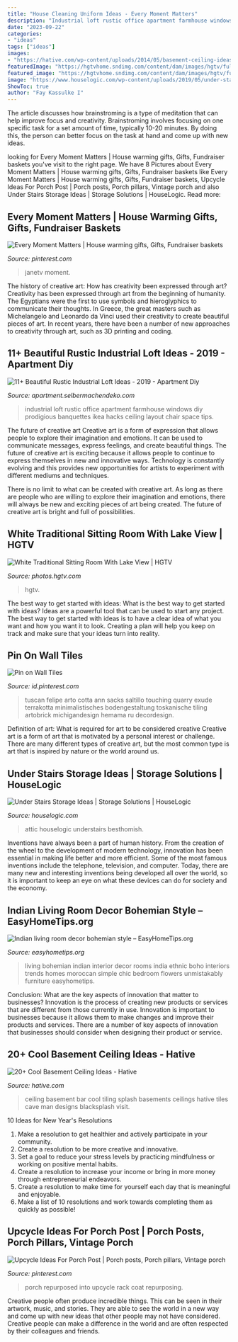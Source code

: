 ```yaml
---
title: "House Cleaning Uniform Ideas - Every Moment Matters"
description: "Industrial loft rustic office apartment farmhouse windows diy prodigious banquettes ikea hacks ceiling layout chair space tips"
date: "2023-09-22"
categories:
- "ideas"
tags: ["ideas"]
images:
- "https://hative.com/wp-content/uploads/2014/05/basement-ceiling-ideas/12-black-splash-tiling-as-ceiling.jpg"
featuredImage: "https://hgtvhome.sndimg.com/content/dam/images/hgtv/fullset/2019/9/1/0/IO_Lands-End-Development_Gulf-Lake-Beach-House_12.jpg.rend.hgtvcom.966.1449.suffix/1567532022232.jpeg"
featured_image: "https://hgtvhome.sndimg.com/content/dam/images/hgtv/fullset/2019/9/1/0/IO_Lands-End-Development_Gulf-Lake-Beach-House_12.jpg.rend.hgtvcom.966.1449.suffix/1567532022232.jpeg"
image: "https://www.houselogic.com/wp-content/uploads/2019/05/under-stairs-storage-colorful.jpg?w=1600"
ShowToc: true
author: "Fay Kassulke I"
---
```



The article discusses how brainstroming is a type of meditation that can help improve focus and creativity. Brainstroming involves focusing on one specific task for a set amount of time, typically 10-20 minutes. By doing this, the person can better focus on the task at hand and come up with new ideas.

	

		
looking for Every Moment Matters | House warming gifts, Gifts, Fundraiser baskets you've visit to the right page. We have 8 Pictures about Every Moment Matters | House warming gifts, Gifts, Fundraiser baskets like Every Moment Matters | House warming gifts, Gifts, Fundraiser baskets, Upcycle Ideas For Porch Post | Porch posts, Porch pillars, Vintage porch and also Under Stairs Storage Ideas | Storage Solutions | HouseLogic. Read more:
		
    
## Every Moment Matters | House Warming Gifts, Gifts, Fundraiser Baskets

<img loading=lazy src="https://i.pinimg.com/736x/e4/64/89/e46489e599fc1af769a52235248b8b10.jpg" onerror="this.onerror=null;this.src='https://tse4.mm.bing.net/th?id=OIP.osuk8LkJSYz11IR6IEp_DgHaJ3&amp;pid=15.1';" alt="Every Moment Matters | House warming gifts, Gifts, Fundraiser baskets">

_Source: pinterest.com_

>janetv moment. 

	

The history of creative art: How has creativity been expressed through art?
Creativity has been expressed through art from the beginning of humanity. The Egyptians were the first to use symbols and hieroglyphics to communicate their thoughts. In Greece, the great masters such as Michelangelo and Leonardo da Vinci used their creativity to create beautiful pieces of art. In recent years, there have been a number of new approaches to creativity through art, such as 3D printing and coding.

    
## 11+ Beautiful Rustic Industrial Loft Ideas - 2019 - Apartment Diy

<img loading=lazy src="http://apartment.selbermachendeko.com/wp-content/uploads/2019/06/11-Beautiful-Rustic-Industrial-Loft-Ideas-2019.jpg" onerror="this.onerror=null;this.src='https://tse4.mm.bing.net/th?id=OIP.yZI7swlo5D1mtY4-GOBUXgAAAA&amp;pid=15.1';" alt="11+ Beautiful Rustic Industrial Loft Ideas - 2019 - Apartment Diy">

_Source: apartment.selbermachendeko.com_

>industrial loft rustic office apartment farmhouse windows diy prodigious banquettes ikea hacks ceiling layout chair space tips. 

	

The future of creative art
Creative art is a form of expression that allows people to explore their imagination and emotions. It can be used to communicate messages, express feelings, and create beautiful things.
The future of creative art is exciting because it allows people to continue to express themselves in new and innovative ways. Technology is constantly evolving and this provides new opportunities for artists to experiment with different mediums and techniques.

There is no limit to what can be created with creative art. As long as there are people who are willing to explore their imagination and emotions, there will always be new and exciting pieces of art being created. The future of creative art is bright and full of possibilities.

    
## White Traditional Sitting Room With Lake View | HGTV

<img loading=lazy src="https://hgtvhome.sndimg.com/content/dam/images/hgtv/fullset/2019/9/1/0/IO_Lands-End-Development_Gulf-Lake-Beach-House_12.jpg.rend.hgtvcom.966.1449.suffix/1567532022232.jpeg" onerror="this.onerror=null;this.src='https://tse4.mm.bing.net/th?id=OIP.-h8MFH3KYeQ50IHhJPmFfwHaLH&amp;pid=15.1';" alt="White Traditional Sitting Room With Lake View | HGTV">

_Source: photos.hgtv.com_

>hgtv. 

	

The best way to get started with ideas: What is the best way to get started with ideas?
Ideas are a powerful tool that can be used to start any project. The best way to get started with ideas is to have a clear idea of what you want and how you want it to look. Creating a plan will help you keep on track and make sure that your ideas turn into reality.

    
## Pin On Wall Tiles

<img loading=lazy src="https://i.pinimg.com/736x/2f/29/54/2f2954ee57c777ba85e2bc9d75c5300e.jpg" onerror="this.onerror=null;this.src='https://tse3.mm.bing.net/th?id=OIP.SPqcV1Ybum8KINeBNz0e2AHaLI&amp;pid=15.1';" alt="Pin on Wall Tiles">

_Source: id.pinterest.com_

>tuscan felipe arto cotta ann sacks saltillo touching quarry exude terrakotta minimalistisches bodengestaltung toskanische tiling artobrick michigandesign hemama ru decordesign. 

	

Definition of art: What is required for art to be considered creative
Creative art is a form of art that is motivated by a personal interest or challenge. There are many different types of creative art, but the most common type is art that is inspired by nature or the world around us.

    
## Under Stairs Storage Ideas | Storage Solutions | HouseLogic

<img loading=lazy src="https://www.houselogic.com/wp-content/uploads/2019/05/under-stairs-storage-colorful.jpg?w=1600" onerror="this.onerror=null;this.src='https://tse1.mm.bing.net/th?id=OIP.7dx53mufPhF7bq8nuxedigHaJ4&amp;pid=15.1';" alt="Under Stairs Storage Ideas | Storage Solutions | HouseLogic">

_Source: houselogic.com_

>attic houselogic understairs besthomish. 

	

Inventions have always been a part of human history. From the creation of the wheel to the development of modern technology, innovation has been essential in making life better and more efficient. Some of the most famous inventions include the telephone, television, and computer. Today, there are many new and interesting inventions being developed all over the world, so it is important to keep an eye on what these devices can do for society and the economy.

    
## Indian Living Room Decor Bohemian Style – EasyHomeTips.org

<img loading=lazy src="https://www.easyhometips.org/wp-content/uploads/2018/04/Indian-living-room-decor-bohemian-style.jpg" onerror="this.onerror=null;this.src='https://tse1.mm.bing.net/th?id=OIP.UtVpwQ_PRF5tdlhjtCz0MAHaLA&amp;pid=15.1';" alt="Indian living room decor bohemian style – EasyHomeTips.org">

_Source: easyhometips.org_

>living bohemian indian interior decor rooms india ethnic boho interiors trends homes moroccan simple chic bedroom flowers unmistakably furniture easyhometips. 

	

Conclusion: What are the key aspects of innovation that matter to businesses?
Innovation is the process of creating new products or services that are different from those currently in use. Innovation is important to businesses because it allows them to make changes and improve their products and services. There are a number of key aspects of innovation that businesses should consider when designing their product or service.

    
## 20+ Cool Basement Ceiling Ideas - Hative

<img loading=lazy src="https://hative.com/wp-content/uploads/2014/05/basement-ceiling-ideas/12-black-splash-tiling-as-ceiling.jpg" onerror="this.onerror=null;this.src='https://tse2.mm.bing.net/th?id=OIP.YG5JfZZzDcxuNy4W0UOshwHaLH&amp;pid=15.1';" alt="20+ Cool Basement Ceiling Ideas - Hative">

_Source: hative.com_

>ceiling basement bar cool tiling splash basements ceilings hative tiles cave man designs blacksplash visit. 

	

10 Ideas for New Year's Resolutions
1. Make a resolution to get healthier and actively participate in your community. 
2. Create a resolution to be more creative and innovative. 
3. Set a goal to reduce your stress levels by practicing mindfulness or working on positive mental habits. 
4. Create a resolution to increase your income or bring in more money through entrepreneurial endeavors. 
5. Create a resolution to make time for yourself each day that is meaningful and enjoyable. 
6. Make a list of 10 resolutions and work towards completing them as quickly as possible!

    
## Upcycle Ideas For Porch Post | Porch Posts, Porch Pillars, Vintage Porch

<img loading=lazy src="https://i.pinimg.com/736x/75/62/aa/7562aa262ce77574e45eb9d1056f462a--porch-posts-repurposing.jpg" onerror="this.onerror=null;this.src='https://tse4.mm.bing.net/th?id=OIP.dhbm1swKKZX_hCbY4xuo_AHaJ4&amp;pid=15.1';" alt="Upcycle Ideas For Porch Post | Porch posts, Porch pillars, Vintage porch">

_Source: pinterest.com_

>porch repurposed into upcycle rack coat repurposing. 

	

Creative people often produce incredible things. This can be seen in their artwork, music, and stories. They are able to see the world in a new way and come up with new ideas that other people may not have considered. Creative people can make a difference in the world and are often respected by their colleagues and friends.

